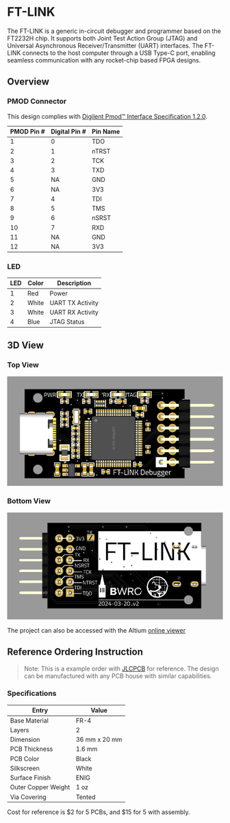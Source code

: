 # FT-LINK

The FT-LINK is a generic in-circuit debugger and programmer based on the FT2232H chip. It supports both Joint Test Action Group (JTAG) and Universal Asynchronous Receiver/Transmitter (UART) interfaces. The FT-LINK connects to the host computer through a USB Type-C port, enabling seamless communication with any rocket-chip based FPGA designs.


## Overview

### PMOD Connector

This design complies with [Digilent Pmod™ Interface Specification 1.2.0](https://digilent.com/reference/_media/reference/pmod/pmod-interface-specification-1_2_0.pdf).

| PMOD Pin # | Digital Pin # | Pin Name |
| ---------- | ------------- | -------- |
| 1          | 0             | TDO      |
| 2          | 1             | nTRST    |
| 3          | 2             | TCK      |
| 4          | 3             | TXD      |
| 5          | NA            | GND      |
| 6          | NA            | 3V3      |
| 7          | 4             | TDI      |
| 8          | 5             | TMS      |
| 9          | 6             | nSRST    |
| 10         | 7             | RXD      |
| 11         | NA            | GND      |
| 12         | NA            | 3V3      |

### LED

| LED | Color | Description      |
| --- | ----- | ---------------- |
| 1   | Red   | Power            |
| 2   | White | UART TX Activity |
| 3   | White | UART RX Activity |
| 4   | Blue  | JTAG Status      |

## 3D View

### Top View

![](image/3d_top.png)

### Bottom View

![](image/3d_bottom.png)

The project can also be accessed with the Altium [online viewer](https://ucb-bar.365.altium.com/designs/60758C9D-BF62-41B4-A112-BCE5FF2BFA60)


## Reference Ordering Instruction

> Note: 
> This is a example order with [JLCPCB](https://cart.jlcpcb.com/quote) for reference. The design can be manufactured with any PCB house with similar capabilities.

### Specifications

| Entry               | Value         |
| ------------------- | ------------- |
| Base Material       | FR-4          |
| Layers              | 2             |
| Dimension           | 36 mm x 20 mm |
| PCB Thickness       | 1.6 mm        |
| PCB Color           | Black         |
| Silkscreen          | White         |
| Surface Finish      | ENIG          |
| Outer Copper Weight | 1 oz          |
| Via Covering        | Tented        |

Cost for reference is $2 for 5 PCBs, and $15 for 5 with assembly.

